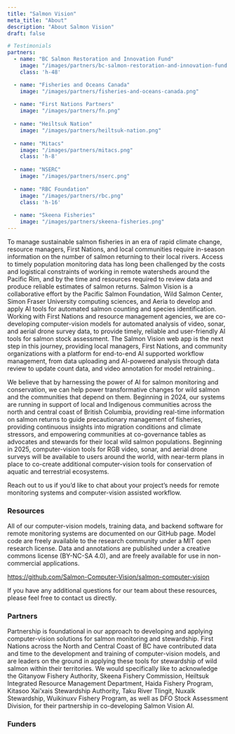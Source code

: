 ```yaml
---
title: "Salmon Vision"
meta_title: "About"
description: "About Salmon Vision"
draft: false

# Testimonials
partners:
  - name: "BC Salmon Restoration and Innovation Fund"
    image: "/images/partners/bc-salmon-restoration-and-innovation-fund.png"
    class: 'h-48'

  - name: "Fisheries and Oceans Canada"
    image: "/images/partners/fisheries-and-oceans-canada.png"
    
  - name: "First Nations Partners"
    image: "/images/partners/fn.png"
    
  - name: "Heiltsuk Nation"
    image: "/images/partners/heiltsuk-nation.png"
    
  - name: "Mitacs"
    image: "/images/partners/mitacs.png"
    class: 'h-8'
    
  - name: "NSERC"
    image: "/images/partners/nserc.png"
    
  - name: "RBC Foundation"
    image: "/images/partners/rbc.png"
    class: 'h-16'
    
  - name: "Skeena Fisheries"
    image: "/images/partners/skeena-fisheries.png"
---
```




To manage sustainable salmon fisheries in an era of rapid climate change, resource managers, First Nations, and local communities require in-season information on the number of salmon returning to their local rivers. Access to timely population monitoring data has long been challenged by the costs and logistical constraints of working in remote watersheds around the Pacific Rim, and by the time and resources required to review data and produce reliable estimates of salmon returns. Salmon Vision is a collaborative effort by the Pacific Salmon Foundation, Wild Salmon Center, Simon Fraser University computing sciences, and Aeria to develop and apply AI tools for automated salmon counting and species identification. Working with First Nations and resource management agencies, we are co-developing computer-vision models for automated analysis of video, sonar, and aerial drone survey data, to provide timely, reliable and user-friendly AI tools for salmon stock assessment. The Salmon Vision web app is the next step in this journey, providing local managers, First Nations, and community organizations with a platform for end-to-end AI supported workflow management, from data uploading and AI-powered analysis through data review to update count data, and video annotation for model retraining..

We believe that by harnessing the power of AI for salmon monitoring and conservation, we can help power transformative changes for wild salmon and the communities that depend on them. Beginning in 2024, our systems are running in support of local and Indigenous communities across the north and central coast of British Columbia, providing real-time information on salmon returns to guide precautionary management of fisheries, providing continuous insights into migration conditions and climate stressors, and empowering communities at co-governance tables as advocates and stewards for their local wild salmon populations. Beginning in 2025, computer-vision tools for RGB video, sonar, and aerial drone surveys will be available to users around the world, with near-term plans in place to co-create additional computer-vision tools for conservation of aquatic and terrestrial ecosystems.

Reach out to us if you’d like to chat about your project’s needs for remote monitoring systems and computer-vision assisted workflow.


### Resources
All of our computer-vision models, training data, and backend software for remote monitoring systems are documented on our GitHub page. Model code are freely available to the research community under a MIT open research license. Data and annotations are published under a creative commons license (BY-NC-SA 4.0), and are freely available for use in non-commercial applications.

https://github.com/Salmon-Computer-Vision/salmon-computer-vision

If you have any additional questions for our team about these resources, please feel free to contact us directly. 

### Partners

Partnership is foundational in our approach to developing and applying computer-vision solutions for salmon monitoring and stewardship. First Nations across the North and Central Coast of BC have contributed data and time to the development and training of computer-vision models, and are leaders on the ground in applying these tools for stewardship of wild salmon within their territories. We would specifically like to acknowledge the Gitanyow Fishery Authority, Skeena Fishery Commission, Heiltsuk Integrated Resource Management Department, Haida Fishery Program,  Kitasoo Xai’xais Stewardship Authority, Taku River Tlingit, Nuxalk Stewardship, Wuikinuxv Fishery Program, as well as DFO Stock Assessment Division, for their partnership in co-developing Salmon Vision AI. 

### Funders
